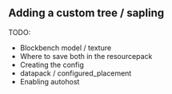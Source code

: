 ## Adding a custom tree / sapling

TODO:
- Blockbench model / texture
- Where to save both in the resourcepack
- Creating the config
- datapack / configured_placement
- Enabling autohost